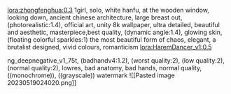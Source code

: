 <lora:zhongfenghua:0.3> 1girl, solo, white hanfu, at the wooden window, looking down, ancient chinese architecture, large breast out, (photorealistic:1.4), official art, unity 8k wallpaper, ultra detailed, beautiful and aesthetic, masterpiece,best quality, (dynamic angle:1.4), glowing skin, (floating colorful sparkles:1) the most beautiful form of chaos, elegant, a brutalist designed, vivid colours, romanticism <lora:HaremDancer_v1:0.5>

ng_deepnegative_v1_75t, (badhandv4:1.2), (worst quality:2), (low quality:2), (normal quality:2), lowres, bad anatomy, bad hands, normal quality, ((monochrome)), ((grayscale)) watermark
![[Pasted image 20230519024020.png]]